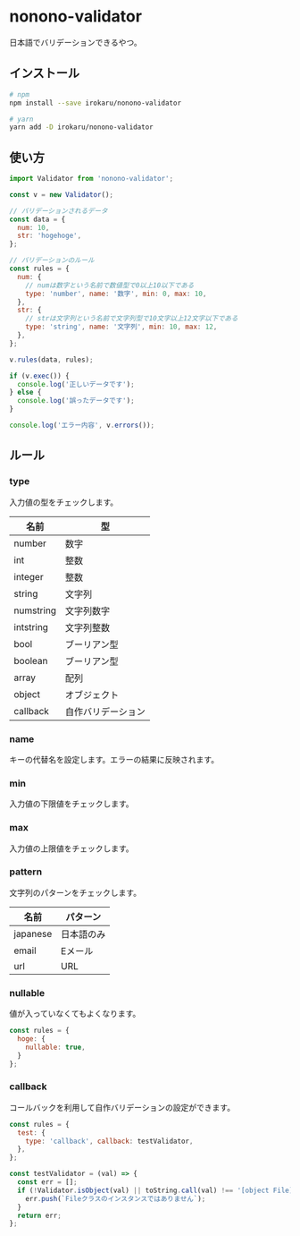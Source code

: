 # nonono-validator

日本語でバリデーションできるやつ。

## インストール

```bash
# npm
npm install --save irokaru/nonono-validator

# yarn
yarn add -D irokaru/nonono-validator
```

## 使い方

```javascript
import Validator from 'nonono-validator';

const v = new Validator();

// バリデーションされるデータ
const data = {
  num: 10,
  str: 'hogehoge',
};

// バリデーションのルール
const rules = {
  num: {
    // numは数字という名前で数値型で0以上10以下である
    type: 'number', name: '数字', min: 0, max: 10,
  },
  str: {
    // strは文字列という名前で文字列型で10文字以上12文字以下である
    type: 'string', name: '文字列', min: 10, max: 12,
  },
};

v.rules(data, rules);

if (v.exec()) {
  console.log('正しいデータです');
} else {
  console.log('誤ったデータです');
}

console.log('エラー内容', v.errors());

```

## ルール

### type

入力値の型をチェックします。

| 名前 | 型 |
| ---- | ---- |
| number | 数字 |
| int | 整数 |
| integer | 整数 |
| string | 文字列 |
| numstring | 文字列数字 |
| intstring | 文字列整数 |
| bool | ブーリアン型 |
| boolean | ブーリアン型 |
| array | 配列 |
| object | オブジェクト |
| callback | 自作バリデーション |

### name

キーの代替名を設定します。エラーの結果に反映されます。

### min

入力値の下限値をチェックします。

### max

入力値の上限値をチェックします。

### pattern

文字列のパターンをチェックします。

| 名前 | パターン |
| ---- | ---- |
| japanese | 日本語のみ |
| email | Eメール |
| url | URL |

### nullable

値が入っていなくてもよくなります。

```javascript
const rules = {
  hoge: {
    nullable: true,
  }
};
```
### callback

コールバックを利用して自作バリデーションの設定ができます。

```javascript
const rules = {
  test: {
    type: 'callback', callback: testValidator,
  },
};

const testValidator = (val) => {
  const err = [];
  if (!Validator.isObject(val) || toString.call(val) !== '[object File]') {
    err.push(`Fileクラスのインスタンスではありません`);
  }
  return err;
};
```
